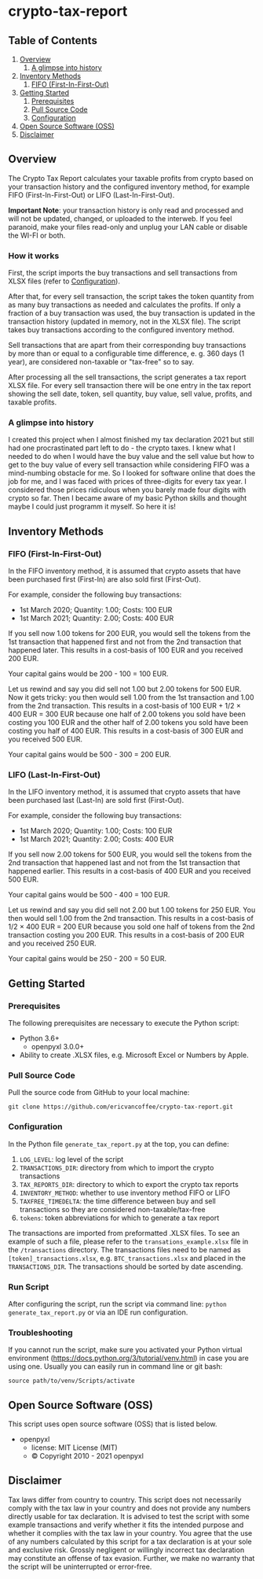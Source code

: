 # crypto-tax-report

## Table of Contents
1. [Overview](#overview)
   1. [A glimpse into history](#a-glimpse-into-history)
2. [Inventory Methods](#inventory-methods)
   1. [FIFO (First-In-First-Out)](#fifo-first-in-first-out)
3. [Getting Started](#getting-started)
   1. [Prerequisites](#prerequisites)
   2. [Pull Source Code](#pull-source-code)
   3. [Configuration](#configuration)
4. [Open Source Software (OSS)](#open-source-software-oss)
5. [Disclaimer](#disclaimer)

## Overview
The Crypto Tax Report calculates your taxable profits from crypto based on your transaction history and the configured 
inventory method, for example FIFO (First-In-First-Out) or LIFO (Last-In-First-Out).

**Important Note**: your transaction history is only read and processed and will not be updated, changed, or uploaded to the interweb.
If you feel paranoid, make your files read-only and unplug your LAN cable or disable the WI-FI or both.

### How it works
First, the script imports the buy transactions and sell transactions from XLSX files (refer to 
[Configuration](#configuration)). 

After that, for every sell transaction, the script takes the token quantity from 
as many buy transactions as needed and calculates the profits. If only a fraction of a buy transaction was used, the 
buy transaction is updated in the transaction history (updated in memory, not in the XLSX file). The script takes buy 
transactions according to the configured inventory method. 

Sell transactions that are apart from their corresponding buy transactions by more than or equal to a configurable time
difference, e. g. 360 days (1 year), are considered non-taxable or "tax-free" so to say.

After processing all the sell transactions, the script generates a tax report XLSX file. For every sell transaction 
there will be one entry in the tax report showing the sell date, token, sell quantity, buy value, sell value, profits, 
and taxable profits.

### A glimpse into history
I created this project when I almost finished my tax declaration 2021 but still had one procrastinated part left to do -
the crypto taxes. I knew what I needed to do when I would have the buy value and the sell value but how to get to the 
buy value of every sell transaction while considering FIFO was a mind-numbing obstacle for me. So I looked for software 
online that does the job for me, and I was faced with prices of three-digits for every tax year. I considered those 
prices ridiculous when you barely made four digits with crypto so far. Then I became aware of my basic Python skills and
thought maybe I could just programm it myself. So here it is!

## Inventory Methods
### FIFO (First-In-First-Out)
In the FIFO inventory method, it is assumed that crypto assets that have been purchased first (First-In) are also sold 
first (First-Out).

For example, consider the following buy transactions:
- 1st March 2020; Quantity: 1.00; Costs: 100 EUR
- 1st March 2021; Quantity: 2.00; Costs: 400 EUR

If you sell now 1.00 tokens for 200 EUR, you would sell the tokens from the 1st transaction that happened first and not 
from the 2nd transaction that happened later.
This results in a cost-basis of 100 EUR and you received 200 EUR.

Your capital gains would be 200 - 100 = 100 EUR.

Let us rewind and say you did sell not 1.00 but 2.00 tokens for 500 EUR. Now it gets tricky: you then would sell 1.00
from the 1st transaction and 1.00 from the 2nd transaction.
This results in a cost-basis of 100 EUR + 1/2 × 400 EUR = 300 EUR because one half of 2.00 tokens you sold have been 
costing you 100 EUR and the other half of 2.00 tokens you sold have been costing you half of 400 EUR. This results in a 
cost-basis of 300 EUR and you received 500 EUR.

Your capital gains would be 500 - 300 = 200 EUR.

### LIFO (Last-In-First-Out)
In the LIFO inventory method, it is assumed that crypto assets that have been purchased last (Last-In) are sold
first (First-Out).

For example, consider the following buy transactions:
- 1st March 2020; Quantity: 1.00; Costs: 100 EUR
- 1st March 2021; Quantity: 2.00; Costs: 400 EUR

If you sell now 2.00 tokens for 500 EUR, you would sell the tokens from the 2nd transaction that happened last and not
from the 1st transaction that happened earlier.
This results in a cost-basis of 400 EUR and you received 500 EUR.

Your capital gains would be 500 - 400 = 100 EUR.

Let us rewind and say you did sell not 2.00 but 1.00 tokens for 250 EUR. You then would sell 1.00 from the 2nd 
transaction. This results in a cost-basis of 1/2 × 400 EUR = 200 EUR because you sold one half of tokens from the 2nd transaction costing you 200 EUR. This results in a
cost-basis of 200 EUR and you received 250 EUR.

Your capital gains would be 250 - 200 = 50 EUR.

## Getting Started

### Prerequisites
The following prerequisites are necessary to execute the Python script:
- Python 3.6+
  - openpyxl 3.0.0+
- Ability to create .XLSX files, e.g. Microsoft Excel or Numbers by Apple.

### Pull Source Code
Pull the source code from GitHub to your local machine:
```
git clone https://github.com/ericvancoffee/crypto-tax-report.git
```

### Configuration
In the Python file ```generate_tax_report.py``` at the top, you can define:
1. ```LOG_LEVEL```: log level of the script
2. ```TRANSACTIONS_DIR```: directory from which to import the crypto transactions
3. ```TAX_REPORTS_DIR```: directory to which to export the crypto tax reports
4. ```INVENTORY_METHOD```: whether to use inventory method FIFO or LIFO
5. ```TAXFREE_TIMEDELTA```: the time difference between buy and sell transactions so they are considered non-taxable/tax-free
6. ```tokens```: token abbreviations for which to generate a tax report

The transactions are imported from preformatted .XLSX files. To see an example of such a file, please refer to the 
```transations_example.xlsx``` file in the ```/transactions``` directory.
The transactions files need to be named as ```[token]_transactions.xlsx```, e.g. ```BTC_transactions.xlsx``` and 
placed in the ```TRANSACTIONS_DIR```. The transactions should be sorted by date ascending.

### Run Script
After configuring the script, run the script via command line: ```python generate_tax_report.py```
or via an IDE run configuration.

### Troubleshooting
If you cannot run the script, make sure you activated your Python virtual environment 
(https://docs.python.org/3/tutorial/venv.html) in case you are using one. 
Usually you can easily run in command line or git bash:
```
source path/to/venv/Scripts/activate
```

## Open Source Software (OSS)
This script uses open source software (OSS) that is listed below.
- openpyxl
  - license: MIT License (MIT)
  - © Copyright 2010 - 2021 openpyxl

## Disclaimer
Tax laws differ from country to country. This script does not necessarily comply with the tax law in your country and 
does not provide any numbers directly usable for tax declaration. It is advised to test the script with some example 
transactions and verify whether it fits the intended purpose and whether it complies with the tax law in your country. 
You agree that the use of any numbers calculated by this script for a tax declaration is at your sole and exclusive 
risk. Grossly negligent or willingly incorrect tax declaration may constitute an offense of tax evasion. Further, we 
make no warranty that the script will be uninterrupted or error-free.